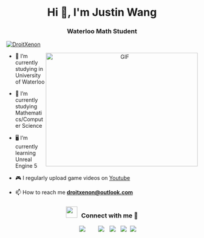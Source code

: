 <h1 align="center">Hi 👋, I'm 
Justin Wang</a></h1>
<h3 align="center">Waterloo Math Student </h3>

<p align="left"> <a href="https://twitter.com/DroitXenon" target="blank"><img src="https://img.shields.io/twitter/follow/DroitXenon?logo=twitter&style=for-the-badge" alt="DroitXenon" /></a> </p>

<a target="_blank" align="center">
  <img align="right" top="500" height="300" width="400" alt="GIF" src="https://media.giphy.com/media/SWoSkN6DxTszqIKEqv/giphy.gif">
</a>

- 🔭 I’m currently studying in University of Waterloo</a>

- 🌱 I’m currently studying Mathematics/Computer Science

- 🖥️ I’m currently learning Unreal Engine 5

- 🎮 I regularly upload game videos on [Youtube](https://www.youtube.com/channel/UChjsZRcfC1iEUmGckClNUqg)

- 📫 How to reach me **droitxenon@outlook.com**

<h3 align="center" > <img src="https://media.giphy.com/media/iY8CRBdQXODJSCERIr/giphy.gif" width="30" height="30" style="margin-right: 10px;">Connect with me 🤝 </h3>

<p align="center">

 <div align="center"  class="icons-social" style="margin-left: 10px;">
        <a style="margin-left: 10px;"  </a>
        <a style="margin-left: 10px;" target="_blank" href="https://github.com/DroitInjuste/DroitXenon">
		<img src="https://img.icons8.com/doodle/40/000000/github--v1.png"></a>
		<a style="margin-left: 10px;" </a>
	   <a style="margin-left: 10px;" </a>
        <a style="margin-left: 10px;" target="_blank" href="https://instagram.com/DroitXenon">
			<img src="https://img.icons8.com/doodle/40/000000/instagram-new--v2.png"></a>
		<a style="margin-left: 10px;" target="_blank" href="https://twitter.com/DroitXenon">
			<img src="https://img.icons8.com/doodle/1x/twitter-squared--v2.png" ></a>
		<a style="margin-left: 10px;" target="_blank" href="https://www.youtube.com/channelhttps://www.youtube.com/channel/UChjsZRcfC1iEUmGckClNUqg">
				<img src="https://img.icons8.com/doodle/1x/youtube--v2.png" ></a>
		<a style="margin-left: 5px;" target="_blank" href="https://github.com/DroitInjuste/DroitXenon">
					<img src="https://img.icons8.com/plasticine/0.5x/resume.png" ></a>
      </div>

</p>

